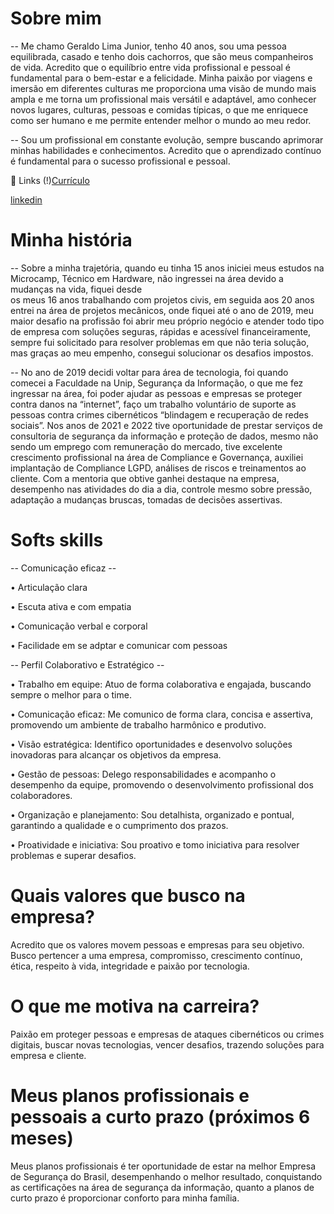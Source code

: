 # Sobre mim

-- Me chamo Geraldo Lima Junior, tenho 40 anos, sou uma pessoa equilibrada, casado e tenho dois cachorros, que são meus companheiros de vida. Acredito que o equilíbrio entre vida profissional e pessoal é fundamental 
para o bem-estar e a felicidade. Minha paixão por viagens e imersão em diferentes culturas me proporciona uma visão de mundo mais ampla e me torna um profissional mais 
versátil e adaptável, amo conhecer novos lugares, culturas, pessoas e comidas típicas, o que me enriquece como ser humano e me permite entender melhor o mundo ao meu 
redor.

-- Sou um profissional em constante evolução, sempre buscando aprimorar minhas habilidades e conhecimentos. Acredito que o aprendizado contínuo é fundamental para o sucesso profissional e pessoal.

🔗 Links
(!)[Currículo](https://github.com/juniorlima27/curriculo/blob/main/curriculo_v1.md#curr%C3%ADculo)  

[linkedin](https://www.linkedin.com/in/junior-lima-24446757/)

# Minha história

-- Sobre a minha trajetória, quando eu tinha 15 anos iniciei meus estudos na Microcamp, Técnico em Hardware, não ingressei na área devido a mudanças na vida, fiquei desde  
os meus 16 anos trabalhando com projetos civis, em seguida aos 20 anos entrei na área de projetos mecânicos, onde fiquei até o ano de 2019, meu maior desafio na 
profissão foi abrir meu próprio negócio e atender todo tipo de empresa com soluções seguras, rápidas e acessível financeiramente, sempre fui solicitado para resolver 
problemas em que não teria solução, mas graças ao meu empenho, consegui solucionar os desafios impostos.

-- No ano de 2019 decidi voltar para área de tecnologia, foi quando comecei a Faculdade na Unip, Segurança da Informação, o que me fez ingressar na área, foi poder ajudar 
as pessoas e empresas se proteger contra danos na “internet”, faço um trabalho voluntário de suporte as pessoas contra crimes cibernéticos “blindagem e recuperação de 
redes sociais”. Nos anos de 2021 e 2022 tive oportunidade de prestar serviços de consultoria de segurança da informação e proteção de dados, mesmo não sendo um 
emprego com remuneração do mercado, tive excelente crescimento profissional na área de Compliance e Governança, auxiliei implantação de Compliance LGPD, análises de 
riscos e treinamentos ao cliente. Com a mentoria que obtive ganhei destaque na empresa, desempenho nas atividades do dia a dia, controle mesmo sobre pressão, adaptação a 
mudanças bruscas, tomadas de decisões assertivas. 

# Softs skills

-- Comunicação eficaz --

•	Articulação clara
    
•	Escuta ativa e com empatia
    
•	Comunicação verbal e corporal
    
•	Facilidade em se adptar e comunicar com pessoas
    
-- Perfil Colaborativo e Estratégico --

•	Trabalho em equipe: Atuo de forma colaborativa e engajada, buscando sempre o melhor para o time.
    
•	Comunicação eficaz: Me comunico de forma clara, concisa e assertiva, promovendo um ambiente de trabalho harmônico e produtivo.
    
•	Visão estratégica: Identifico oportunidades e desenvolvo soluções inovadoras para alcançar os objetivos da empresa.
    
•	Gestão de pessoas: Delego responsabilidades e acompanho o desempenho da equipe, promovendo o desenvolvimento profissional dos colaboradores.
    
•	Organização e planejamento: Sou detalhista, organizado e pontual, garantindo a qualidade e o cumprimento dos prazos.
    
•	Proatividade e iniciativa: Sou proativo e tomo iniciativa para resolver problemas e superar desafios.

# Quais valores que busco na empresa?

Acredito que os valores movem pessoas e empresas para seu objetivo. Busco pertencer a uma empresa, compromisso, crescimento contínuo, ética, respeito à vida, integridade 
e paixão por tecnologia.

# O que me motiva na carreira?  
Paixão em proteger pessoas e empresas de ataques cibernéticos ou crimes digitais, buscar novas tecnologias, vencer desafios, trazendo soluções para empresa e cliente. 

# Meus planos profissionais e pessoais a curto prazo (próximos 6 meses)

Meus planos profissionais é ter oportunidade de estar na melhor Empresa de Segurança do Brasil, desempenhando o melhor resultado, conquistando as certificações na área de 
segurança da informação, quanto a planos de curto prazo é proporcionar conforto para minha família.
